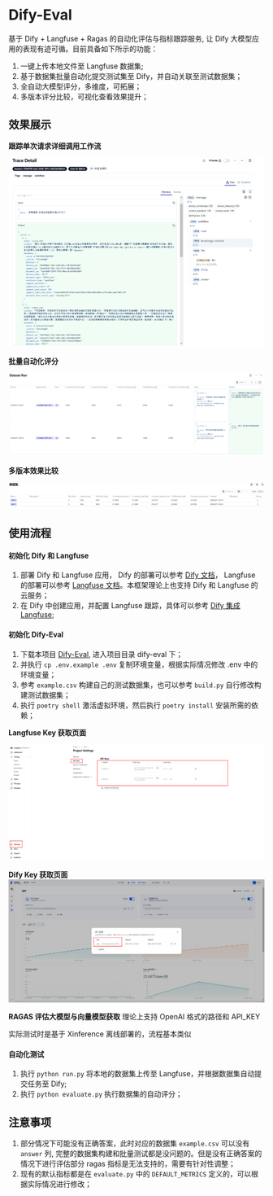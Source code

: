 # Dify-Eval
基于 Dify + Langfuse + Ragas 的自动化评估与指标跟踪服务, 让 Dify 大模型应用的表现有迹可循。目前具备如下所示的功能：

1. 一键上传本地文件至 Langfuse 数据集;
2. 基于数据集批量自动化提交测试集至 Dify，并自动关联至测试数据集；
3. 全自动大模型评分，多维度，可拓展；
4. 多版本评分比较，可视化查看效果提升；


## 效果展示

**跟踪单次请求详细调用工作流**

![trace](images/trace.png)

**批量自动化评分**

![details](images/details.png)


**多版本效果比较**

![versions](images/versions.png)


## 使用流程

#### 初始化 Dify 和 Langfuse
1. 部署 Dify 和 Langfuse 应用， Dify 的部署可以参考 [Dify 文档](https://docs.dify.ai/v/zh-hans/getting-started/install-self-hosted/docker-compose)， Langfuse 的部署可以参考 [Langfuse 文档](https://langfuse.com/docs/deployment/local)。本框架理论上也支持 Dify 和 Langfuse 的云服务；
2. 在 Dify 中创建应用，并配置 Langfuse 跟踪，具体可以参考 [Dify 集成 Langfuse](https://docs.dify.ai/v/zh-hans/guides/monitoring/integrate-external-ops-tools/integrate-langfuse);

#### 初始化 Dify-Eval

1. 下载本项目 [Dify-Eval](https://github.com/hustyichi/dify-eval), 进入项目目录 dify-eval 下；
2. 并执行 `cp .env.example .env` 复制环境变量，根据实际情况修改 .env 中的环境变量；
3. 参考 `example.csv` 构建自己的测试数据集，也可以参考 `build.py` 自行修改构建测试数据集；
4. 执行 `poetry shell` 激活虚拟环境，然后执行 `poetry install` 安装所需的依赖；

**Langfuse Key 获取页面**

![langfuse_key](images/langfuse.png)

**Dify Key 获取页面**
![dify_key](images/dify.png)

**RAGAS 评估大模型与向量模型获取**
理论上支持 OpenAI 格式的路径和 API_KEY

实际测试时是基于 Xinference 离线部署的，流程基本类似


#### 自动化测试

1. 执行 `python run.py` 将本地的数据集上传至 Langfuse，并根据数据集自动提交任务至 Dify;
2. 执行 `python evaluate.py` 执行数据集的自动评分；


## 注意事项
1. 部分情况下可能没有正确答案，此时对应的数据集 `example.csv` 可以没有 `answer` 列, 完整的数据集构建和批量测试都是没问题的。但是没有正确答案的情况下进行评估部分 ragas 指标是无法支持的，需要有针对性调整；
2. 现有的默认指标都是在 `evaluate.py` 中的 `DEFAULT_METRICS` 定义的，可以根据实际情况进行修改；

